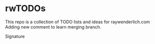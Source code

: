 # rwTODOs


This repo is a collection of TODO lists and ideas for raywenderlich.com
Adding new comment to learn merging branch.

Signature
